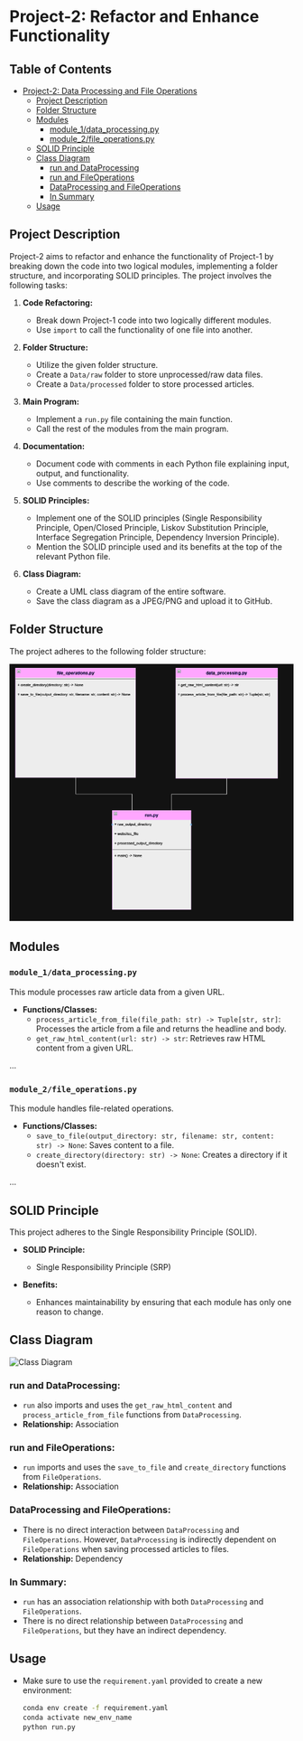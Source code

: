 # Project-2:  Refactor and Enhance Functionality

## Table of Contents

- [Project-2: Data Processing and File Operations](#project-2-data-processing-and-file-operations)
    - [Project Description](#project-description)
    - [Folder Structure](#folder-structure)
    - [Modules](#modules)
        - [module_1/data_processing.py](#module_1data_processingpy)
        - [module_2/file_operations.py](#module_2file_operationspy)
    - [SOLID Principle](#solid-principle)
    - [Class Diagram](#class-diagram)
        - [run and DataProcessing](#run-and-dataprocessing)
        - [run and FileOperations](#run-and-fileoperations)
        - [DataProcessing and FileOperations](#dataprocessing-and-fileoperations)
        - [In Summary](#in-summary) 
    - [Usage](#usage)

## Project Description

Project-2 aims to refactor and enhance the functionality of Project-1 by breaking down the code into two logical modules, implementing a folder structure, and incorporating SOLID principles. The project involves the following tasks:

1. **Code Refactoring:**
   - Break down Project-1 code into two logically different modules.
   - Use `import` to call the functionality of one file into another.

2. **Folder Structure:**
   - Utilize the given folder structure.
   - Create a `Data/raw` folder to store unprocessed/raw data files.
   - Create a `Data/processed` folder to store processed articles.

3. **Main Program:**
   - Implement a `run.py` file containing the main function.
   - Call the rest of the modules from the main program.

4. **Documentation:**
   - Document code with comments in each Python file explaining input, output, and functionality.
   - Use comments to describe the working of the code.

5. **SOLID Principles:**
   - Implement one of the SOLID principles (Single Responsibility Principle, Open/Closed Principle, Liskov Substitution Principle, Interface Segregation Principle, Dependency Inversion Principle).
   - Mention the SOLID principle used and its benefits at the top of the relevant Python file.

6. **Class Diagram:**
   - Create a UML class diagram of the entire software.
   - Save the class diagram as a JPEG/PNG and upload it to GitHub.

## Folder Structure

The project adheres to the following folder structure:

![Folder Structure](images/Screenshot%202024-03-11%20201324.png)

## Modules

### `module_1/data_processing.py`

This module processes raw article data from a given URL.

- **Functions/Classes:**
  - `process_article_from_file(file_path: str) -> Tuple[str, str]`: Processes the article from a file and returns the headline and body.
  - `get_raw_html_content(url: str) -> str`: Retrieves raw HTML content from a given URL.

...

### `module_2/file_operations.py`

This module handles file-related operations.

- **Functions/Classes:**
  - `save_to_file(output_directory: str, filename: str, content: str) -> None`: Saves content to a file.
  - `create_directory(directory: str) -> None`: Creates a directory if it doesn't exist.

...

## SOLID Principle

This project adheres to the Single Responsibility Principle (SOLID).

- **SOLID Principle:**
  - Single Responsibility Principle (SRP)

- **Benefits:**
  - Enhances maintainability by ensuring that each module has only one reason to change.

## Class Diagram
![Class Diagram](Screenshot%202024-03-11%20201324.png)

### run and DataProcessing:

- `run` also imports and uses the `get_raw_html_content` and `process_article_from_file` functions from `DataProcessing`.
- **Relationship:** Association

### run and FileOperations:

- `run` imports and uses the `save_to_file` and `create_directory` functions from `FileOperations`.
- **Relationship:** Association

 ### DataProcessing and FileOperations:

- There is no direct interaction between `DataProcessing` and `FileOperations`. However, `DataProcessing` is indirectly dependent on `FileOperations` when saving processed articles to files.
- **Relationship:** Dependency

### In Summary:

- `run` has an association relationship with both `DataProcessing` and `FileOperations`.
- There is no direct relationship between `DataProcessing` and `FileOperations`, but they have an indirect dependency.


## Usage

- Make sure to use the `requirement.yaml` provided to create a new environment:
  ```bash
  conda env create -f requirement.yaml
  conda activate new_env_name
  python run.py
